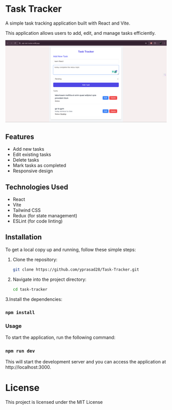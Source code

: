 
# Task Tracker

A simple task tracking application built with React and Vite.

This application allows users to add, edit, and manage tasks efficiently.

![image alt](https://github.com/yprasad28/Task-Tracker/blob/7333497e11cbe9797fed3c60b892a3611dbafccc/Screenshot%202024-11-23%20115906.png)

## Features

- Add new tasks
- Edit existing tasks
- Delete tasks
- Mark tasks as completed
- Responsive design

## Technologies Used

- React
- Vite
- Tailwind CSS
- Redux (for state management)
- ESLint (for code linting)

## Installation

To get a local copy up and running, follow these simple steps:

1. Clone the repository:

   ```bash
   git clone https://github.com/yprasad28/Task-Tracker.git
   
2. Navigate into the project directory:   
   ```bash
   cd task-tracker
 3.Install the dependencies:

### `npm install`

### Usage
To start the application, run the following command:

### `npm run dev`

This will start the development server and you can access the application at http://localhost:3000.

# License
This project is licensed under the MIT License








